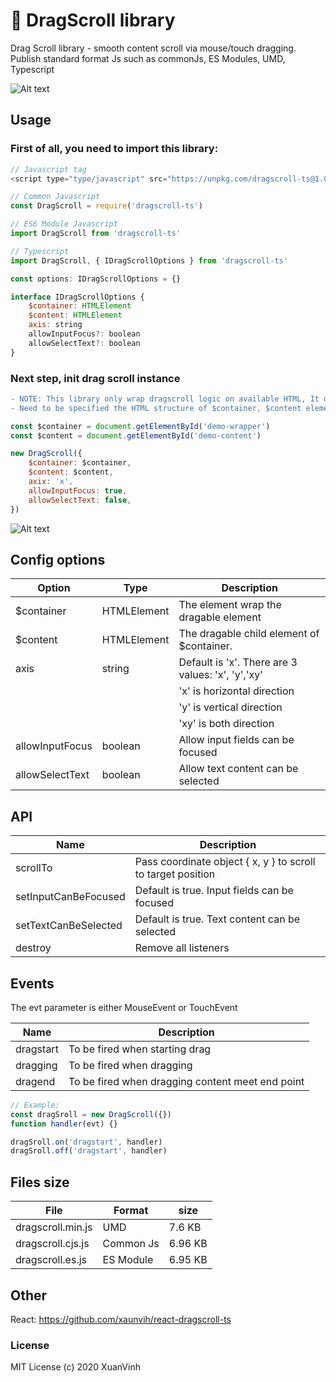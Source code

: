 # 🎉 DragScroll library

Drag Scroll library - smooth content scroll via mouse/touch dragging. Publish standard format Js such as commonJs, ES Modules, UMD, Typescript

![Alt text](https://vinhmx.me/dragscroll.gif?raw=true)

## Usage

### First of all, you need to import this library:

```js
// Javascript tag
<script type="type/javascript" src="https://unpkg.com/dragscroll-ts@1.0.2/build/dragscroll.min.js"></script>
```

```js
// Common Javascript
const DragScroll = require('dragscroll-ts')
```

```js
// ES6 Module Javascript
import DragScroll from 'dragscroll-ts'
```

```js
// Typescript
import DragScroll, { IDragScrollOptions } from 'dragscroll-ts'

const options: IDragScrollOptions = {}

interface IDragScrollOptions {
    $container: HTMLElement
    $content: HTMLElement
    axis: string
    allowInputFocus?: boolean
    allowSelectText?: boolean
}
```

### Next step, init drag scroll instance

```diff
- NOTE: This library only wrap dragscroll logic on available HTML, It doesn't touch to stylesheet 😉
- Need to be specified the HTML structure of $container, $content elements. See picture below
```

```js
const $container = document.getElementById('demo-wrapper')
const $content = document.getElementById('demo-content')

new DragScroll({
    $container: $container,
    $content: $content,
    axix: 'x',
    allowInputFocus: true,
    allowSelectText: false,
})
```

![Alt text](https://vinhmx.me/illustration.png?raw=true)

## Config options

| Option          | Type        | Description                                       |
| --------------- | ----------- | ------------------------------------------------- |
| \$container     | HTMLElement | The element wrap the dragable element             |
| \$content       | HTMLElement | The dragable child element of \$container.        |
| axis            | string      | Default is 'x'. There are 3 values: 'x', 'y','xy' |
|                 |             | 'x' is horizontal direction                       |
|                 |             | 'y' is vertical direction                         |
|                 |             | 'xy' is both direction                            |
| allowInputFocus | boolean     | Allow input fields can be focused                 |
| allowSelectText | boolean     | Allow text content can be selected                |

## API

| Name                 | Description                                                  |
| -------------------- | ------------------------------------------------------------ |
| scrollTo             | Pass coordinate object { x, y } to scroll to target position |
| setInputCanBeFocused | Default is true. Input fields can be focused                 |
| setTextCanBeSelected | Default is true. Text content can be selected                |
| destroy              | Remove all listeners                                         |

## Events

The evt parameter is either MouseEvent or TouchEvent

| Name      | Description                      |
| --------- | -------------------------------- |
| dragstart | To be fired when starting drag   |
| dragging  | To be fired when dragging        |
| dragend   | To be fired when dragging content meet end point |

```js
// Example:
const dragSroll = new DragScroll({})
function handler(evt) {}

dragSroll.on('dragstart', handler)
dragSroll.off('dragstart', handler)
```

## Files size

| File              | Format    | size     |
| ----------------- | --------- | -------- |
| dragscroll.min.js | UMD       | 7.6 KB  |
| dragscroll.cjs.js | Common Js | 6.96 KB |
| dragscroll.es.js  | ES Module | 6.95 KB |

## Other

React: https://github.com/xaunvih/react-dragscroll-ts

### License

MIT License (c) 2020 XuanVinh
